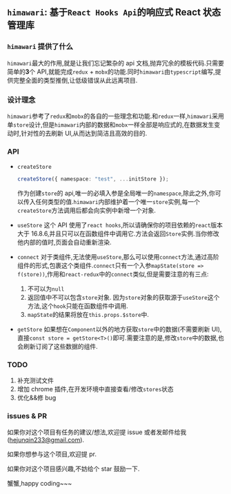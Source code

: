 ## `himawari`: 基于`React Hooks Api`的响应式 React 状态管理库

### `himawari` 提供了什么

`himawari`最大的作用,就是让我们忘记繁杂的 api 文档,抛弃冗余的模板代码.只需要简单的**3**个 API,就能完成`redux` + `mobx`的功能.同时`himawari`由`typescript`编写,提供完整全面的类型推倒,让低级错误从此远离项目.

### 设计理念

`himawari`参考了`redux`和`mobx`的各自的一些理念和功能.和`redux`一样,`himawari`采用单`store`设计,但是`himawari`内部的数据和`mobx`一样全部是响应式的,在数据发生变动时,针对性的去刷新 UI,从而达到简洁且高效的目的.

### API

- `createStore`

  ```typescript
  createStore({ namespace: "test", ...initStore });
  ```

  作为创建`store`的 api,唯一的必填入参是全局唯一的`namespace`,除此之外,你可以传入任何类型的值.`himawari`内部维护着一个唯一`store`实例,每一个`createStore`方法调用后都会向实例中新增一个对象.

- `useStore`
  这个 API 使用了`react hooks`,所以请确保你的项目依赖的`react`版本大于 16.8.6,并且只可以在函数组件中调用它.方法会返回`Store`实例.当你修改他内部的值时,页面会自动重新渲染.

- `connect`
  对于类组件,无法使用`useStore`,那么可以使用`connect`方法,通过高阶组件的形式,包裹这个类组件.`connect`只有一个入参`mapState(store => f(store))`,作用和`react-redux`中的`connect`类似,但是需要注意的有三点:

  1. 不可以为`null`
  2. 返回值中不可以包含`store`对象.
     因为`store`对象的获取源于`useStore`这个方法,这个`hook`只能在函数组件中调用.
  3. `mapState`的结果将放在`this.props.$store`中.

- `getStore`
  如果想在`Component`以外的地方获取`store`中的数据(不需要刷新 UI),直接`const store = getStore<T>()`即可.需要注意的是,修改`store`中的数据,也会刷新订阅了这些数据的组件.

### TODO

1. 补充测试文件
2. 增加 chrome 插件,在开发环境中直接查看/修改`stores`状态
3. 优化&&修 bug

### issues & PR

如果你对这个项目有任务的建议/想法,欢迎提 issue 或者发邮件给我(hejunqin233@gmail.com).

如果你想参与这个项目,欢迎提 pr.

如果你对这个项目感兴趣,不妨给个 star 鼓励一下.

蟹蟹,happy coding~~~
